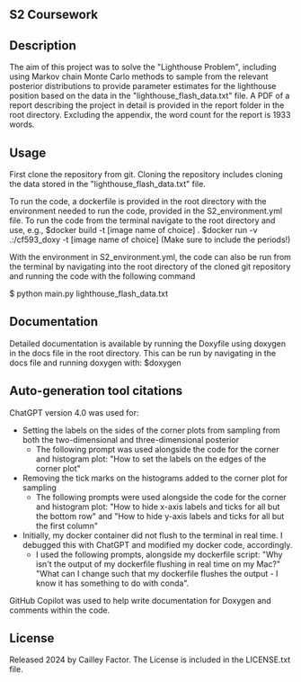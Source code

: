 ## S2 Coursework
## Description
The aim of this project was to solve the "Lighthouse Problem", including using Markov chain Monte Carlo methods to sample from the relevant posterior distributions to provide parameter estimates for the lighthouse position based on the data in the "lighthouse_flash_data.txt" file. A PDF of a report describing the project in detail is provided in the report folder in the root directory. Excluding the appendix, the word count for the report is 1933 words.

## Usage
First clone the repository from git. Cloning the repository includes cloning the data stored in the "lighthouse_flash_data.txt" file.

To run the code, a dockerfile is provided in the root directory with the environment needed to run the code, provided in the S2_environment.yml file.
To run the code from the terminal navigate to the root directory and use, e.g.,
$docker build -t [image name of choice] .
$docker run -v .:/cf593_doxy -t [image name of choice]
(Make sure to include the periods!)

With the environment in S2_environment.yml, the code can also be run from the terminal
by navigating into the root directory of the cloned git repository and running the code with the following command

$ python main.py lighthouse_flash_data.txt

## Documentation
Detailed documentation is available by running the Doxyfile using doxygen in the docs file in the root directory.
This can be run by navigating in the docs file and running doxygen with:
$doxygen

## Auto-generation tool citations
ChatGPT version 4.0 was used for:
- Setting the labels on the sides of the corner plots from sampling from both the two-dimensional and three-dimensional posterior
    -  The following prompt was used alongside the code for the corner and histogram plot: "How to set the labels on the edges of the corner plot"
- Removing the tick marks on the histograms added to the corner plot for sampling
    - The following prompts were used alongside the code for the corner and histogram plot: "How to hide x-axis labels and ticks for all but the bottom row" and "How to hide y-axis labels and ticks for all but the first column"
- Initially, my docker container did not flush to the terminal in real time. I debugged this with ChatGPT and modified my docker code, accordingly.
    - I used the following prompts, alongside my dockerfile script: "Why isn't the output of my dockerfile flushing in real time on my Mac?" "What can I change such that my dockerfile flushes the output - I know it has something to do with conda".

GitHub Copilot was used to help write documentation for Doxygen and comments within the code.

## License
Released 2024 by Cailley Factor.
The License is included in the LICENSE.txt file.
